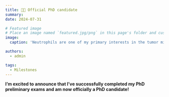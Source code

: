 ```yaml
---
title: 👏🏼 Official PhD candidate
summary: 
date: 2024-07-31

# Featured image
# Place an image named `featured.jpg/png` in this page's folder and customize its options here.
image:
  caption: 'Neutrophils are one of my primary interests in the tumor microenvironment, and they are also the focus of my PhD project.'

authors:
  - admin

tags:
  - Milestones
---
```


**I’m excited to announce that I’ve successfully completed my PhD preliminary exams and am now officially a PhD candidate!**